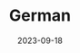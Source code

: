 ---
title: "German"
date: 2023-09-18
hashtag: american
type: nationality
tags:
  - nationality
  - Germany
---